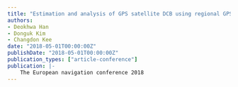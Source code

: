 ```yaml
---
title: "Estimation and analysis of GPS satellite DCB using regional GPS network"
authors:
- Deokhwa Han
- Donguk Kim
- Changdon Kee
date: "2018-05-01T00:00:00Z"
publishDate: "2018-05-01T00:00:00Z"
publication_types: ["article-conference"]
publication: |-
    The European navigation conference 2018
---
```

